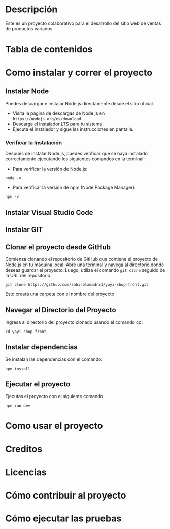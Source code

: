 
# Descripción
Este es un proyecto colaborativo para el desarrollo del sitio web de ventas de productos variados
# Tabla de contenidos
# Como instalar y correr el proyecto
## Instalar Node
Puedes descargar e instalar Node.js directamente desde el sitio oficial.
- Visita la página de descargas de Node.js en `https://nodejs.org/es/download`
- Descarga el instalador LTS para tu sistema.
- Ejecuta el instalador y sigue las instrucciones en pantalla.
### Verificar la Instalación
Después de instalar Node.js, puedes verificar que se haya instalado correctamente ejecutando los siguientes comandos en la terminal:
- Para verificar la versión de Node.js:
```console
node -v
```
- Para verificar la versión de npm (Node Package Manager):
```console
npm -v
```

## Instalar Visual Studio Code
## Instalar GIT
## Clonar el proyecto desde GitHub
Comienza clonando el repositorio de GitHub que contiene el proyecto de Node.js en tu máquina local. Abre una terminal y navega al directorio donde deseas guardar el proyecto. Luego, utiliza el comando `git clone` seguido de la URL del repositorio:

```console
git clone https://github.com/zahirolamadrid/yoyi-shop-front.git
```
Esto creará una carpeta con el nombre del proyecto

## Navegar al Directorio del Proyecto
Ingresa al directorio del proyecto clonado usando el comando cd:
```console
cd yoyi-shop-front
```
## Instalar dependencias
Se instalan las dependencias con el comando:
```console
npm install
```
## Ejecutar el proyecto
Ejecutas el proyecto con el siguiente comando
```console
npm run dev
```

# Como usar el proyecto
# Creditos
# Licencias
# Cómo contribuir al proyecto
# Cómo ejecutar las pruebas
